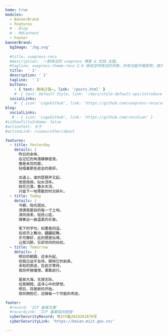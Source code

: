 ```yaml
---
home: true
modules:
  - BannerBrand
  - Features
  # - Blog
  # - MdContent
  - Footer
bannerBrand:
  bgImage: '/bg.svg'
  
  #title: vuepress-reco
  #description:  一款简洁的 vuepress 博客 & 文档 主题。
  #tagline: vuepress-theme-reco 2.0 继续坚持简洁的风格，所有功能开箱即用，首页模块化组装，使用 tailwindcss 书写样式，将 Vite 作为默认编译器。你只需要负责内容创作，其他请交给我。
  title:  ' 1'
  description: ' 1'  
  tagline:  ' 1'
  buttons:
    - { text: 巅峰之路→, link: '/posts.html' }
    #- { text: Default Style, link: '/docs/style-default-api/introduce', type: 'plain' }
  socialLinks:
    #- { icon: 'LogoGithub', link: 'https://github.com/vuepress-reco/vuepress-theme-reco' }
blog:
  socialLinks:
   # - { icon: 'LogoGithub', link: 'https://github.com/recoluan' }
#isShowTitleInHome: false
#actionText: 关于
#actionLink: /views/other/about

features:  
  - title: Yesterday  
    details: |  
      昨日的余晖，
      在记忆的角落静静摇曳，
      像是未完的歌，
      轻唱着那些逝去的美好。

      古道上，谁的琵琶声又起，
      悠悠扬扬，似水流年。
      桃花已落，春水东流，
      只留下一地零散的时光碎片。 
  - title: Today  
    details: |  
      今朝，阳光斑驳，
      洒满我窗前的每一寸土地。
      清风徐来，轻抚心弦，
      弹奏出一曲温柔的乐章。

      笔下的字句，如墨香四溢，
      在纸页上舞动，翩翩起舞。
      岁月静好，此刻便是仙境，
      让我沉醉，忘却世间的纷扰。
  - title: Tomorrow  
    details: |  
      明日的朝霞，还未升起，
      但我已迫不及待，期待它的到来。
      未知的旅途，在前方等待，
      我将怀揣憧憬，勇敢前行。

      星辰大海，无垠无际，
      任我翱翔，追寻心中的梦想。
      明日，将是新的开始，
      我将拥抱它，迎接每一个可能的奇迹。

footer:
  #record: 'ICP 备案文案'
  #recordLink: 'ICP 备案指向链接'
  cyberSecurityRecord: 粤ICP备2024261876号
  cyberSecurityLink: 'https://beian.miit.gov.cn/'

---
```

<meta name="viewport" content="width=device-width, initial-scale=1.0">

<style>
h1.title {
  visibility: hidden;
}
.description {
  visibility: hidden;
}
.tagline {
  visibility: hidden;
}
.banner-brand__wrapper .banner-brand__content .btn-group .xicon-container {
  margin-bottom: -13rem;
  margin-left: 2rem;
  height: 2.5rem;
  cursor: pointer;
  border-radius: .5rem;
  background-color: #3eaf7c;
  padding-left: 1rem;
  padding-right: 1rem;
  vertical-align: middle;
  font-weight: 600;
  line-height: 8;
  --tw-text-opacity: 1;
  color: rgb(255 255 255 / var(--tw-text-opacity));
  transition: color 0.3s ease; 
}
.xicon-content:hover {
  color: #ff0000; /* 鼠标悬停时的颜色 */
}

/* 媒体查询：调整按钮在不同屏幕尺寸上的样式 */
@media (max-width: 768px) {
  .banner-brand__wrapper .banner-brand__content .btn-group .xicon-container {
    margin-bottom: -28rem; /* 调整 margin-bottom 以适应移动端 */
    margin-left: 1rem;    /* 调整 margin-left 以适应移动端 */
    height: 2rem;         /* 调整高度以适应移动端 */
    padding-left: 0.5rem;
    padding-right: 0.5rem;
    font-size: 14px;      /* 调整字体大小以适应移动端 */
  }
}

@media (max-width: 480px) {
  .banner-brand__wrapper .banner-brand__content .btn-group .xicon-container {
    margin-bottom: 3rem; /* 调整 margin-bottom 以适应小屏幕 */
    margin-left: 0.5rem;   /* 调整 margin-left 以适应小屏幕 */
    height: 1.5rem;        /* 调整高度以适应小屏幕 */
    padding-left: 0.25rem;
    padding-right: 0.25rem;
    font-size: 12px;       /* 调整字体大小以适应小屏幕 */
  }
}

@media (max-width: 768px) {
  .cyber-security {
    margin-top: 0px;
    margin-bottom: 0px;
    display: flex;
    align-items: center;
    justify-content: flex-start;
    padding-right: 1rem;
    text-align: left;
  }
}

@media (max-width: 480px) {
  .cyber-security {
    margin-top: 0px;
    margin-bottom: 0px;
    display: flex;
    align-items: center;
    justify-content: flex-start;
    padding-right: 1rem;
    text-align: left;
  }
}


</style>